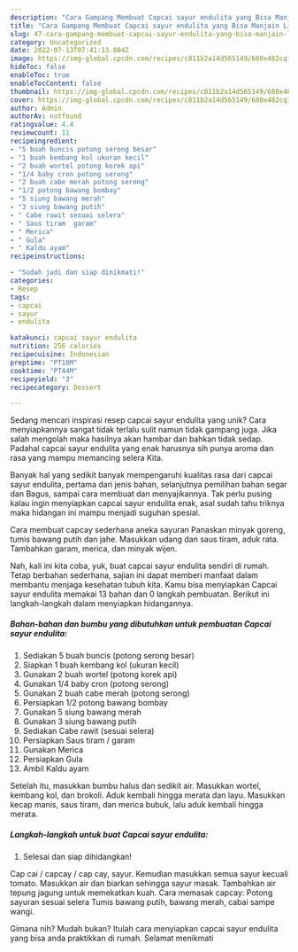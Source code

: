 ```yaml
---
description: "Cara Gampang Membuat Capcai sayur endulita yang Bisa Manjain Lidah"
title: "Cara Gampang Membuat Capcai sayur endulita yang Bisa Manjain Lidah"
slug: 47-cara-gampang-membuat-capcai-sayur-endulita-yang-bisa-manjain-lidah
category: Uncategorized
date: 2022-07-13T07:41:13.084Z
image: https://img-global.cpcdn.com/recipes/c811b2a14d565149/680x482cq70/capcai-sayur-endulita-foto-resep-utama.jpg
hideToc: false
enableToc: true
enableTocContent: false
thumbnail: https://img-global.cpcdn.com/recipes/c811b2a14d565149/680x482cq70/capcai-sayur-endulita-foto-resep-utama.jpg
cover: https://img-global.cpcdn.com/recipes/c811b2a14d565149/680x482cq70/capcai-sayur-endulita-foto-resep-utama.jpg
author: Admin
authorAv: notfound
ratingvalue: 4.4
reviewcount: 11
recipeingredient:
- "5 buah buncis potong serong besar"
- "1 buah kembang kol ukuran kecil"
- "2 buah wortel potong korek api"
- "1/4 baby cron potong serong"
- "2 buah cabe merah potong serong"
- "1/2 potong bawang bombay"
- "5 siung bawang merah"
- "3 siung bawang putih"
- " Cabe rawit sesuai selera"
- " Saus tiram  garam"
- " Merica"
- " Gula"
- " Kaldu ayam"
recipeinstructions:

- "Sudah jadi dan siap dinikmati!"
categories:
- Resep
tags:
- capcai
- sayur
- endulita

katakunci: capcai sayur endulita 
nutrition: 256 calories
recipecuisine: Indonesian
preptime: "PT18M"
cooktime: "PT44M"
recipeyield: "3"
recipecategory: Dessert

---
```





Sedang mencari inspirasi resep capcai sayur endulita yang unik? Cara menyiapkannya sangat tidak terlalu sulit namun tidak gampang juga. Jika salah mengolah maka hasilnya akan hambar dan bahkan tidak sedap. Padahal capcai sayur endulita yang enak harusnya sih punya aroma dan rasa yang mampu memancing selera Kita.





Banyak hal yang sedikit banyak mempengaruhi kualitas rasa dari capcai sayur endulita, pertama dari jenis bahan, selanjutnya pemilihan bahan segar dan Bagus, sampai cara membuat dan menyajikannya. Tak perlu pusing kalau ingin menyiapkan capcai sayur endulita enak,      asal sudah tahu triknya maka hidangan ini mampu menjadi suguhan spesial.














Cara membuat capcay sederhana aneka sayuran Panaskan minyak goreng, tumis bawang putih dan jahe. Masukkan udang dan saus tiram, aduk rata. Tambahkan garam, merica, dan minyak wijen.






Nah, kali ini kita coba, yuk, buat capcai sayur endulita sendiri di rumah. Tetap berbahan sederhana, sajian ini dapat memberi manfaat dalam membantu menjaga kesehatan tubuh kita. Kamu bisa menyiapkan Capcai sayur endulita memakai 13 bahan dan 0 langkah pembuatan. Berikut ini langkah-langkah dalam menyiapkan hidangannya.

<!--inarticleads1-->

##### Bahan-bahan dan bumbu yang dibutuhkan untuk pembuatan Capcai sayur endulita:

1. Sediakan 5 buah buncis (potong serong besar)
1. Siapkan 1 buah kembang kol (ukuran kecil)
1. Gunakan 2 buah wortel (potong korek api)
1. Gunakan 1/4 baby cron (potong serong)
1. Gunakan 2 buah cabe merah (potong serong)
1. Persiapkan 1/2 potong bawang bombay
1. Gunakan 5 siung bawang merah
1. Gunakan 3 siung bawang putih
1. Sediakan  Cabe rawit (sesuai selera)
1. Persiapkan  Saus tiram / garam
1. Gunakan  Merica
1. Persiapkan  Gula
1. Ambil  Kaldu ayam


Setelah itu, masukkan bumbu halus dan sedikit air. Masukkan wortel, kembang kol, dan brokoli. Aduk kembali hingga merata dan layu. Masukkan kecap manis, saus tiram, dan merica bubuk, lalu aduk kembali hingga merata. 

<!--inarticleads2-->

##### Langkah-langkah untuk buat Capcai sayur endulita:


1. Selesai dan siap dihidangkan!

Cap cai / capcay / cap cay, sayur. Kemudian masukkan semua sayur kecuali tomato. Masukkan air dan biarkan sehingga sayur masak. Tambahkan air tepung jagung untuk memekatkan kuah. Cara memasak capcay: Potong sayuran sesuai selera Tumis bawang putih, bawang merah, cabai sampe wangi. 

Gimana nih? Mudah bukan? Itulah cara menyiapkan capcai sayur endulita yang bisa anda praktikkan di rumah. Selamat menikmati
